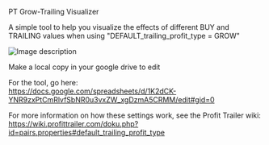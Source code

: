 PT Grow-Trailing Visualizer

A simple tool to help you visualize the effects of different BUY and TRAILING values 
when using "DEFAULT_trailing_profit_type = GROW"

![Image description](
https://imgur.com/WF2nAl5)

Make a local copy in your google drive to edit

For the tool, go here:  
https://docs.google.com/spreadsheets/d/1K2dCK-YNR9zxPtCmRlvfSbNR0u3vxZW_xgDzmA5CRMM/edit#gid=0

For more information on how these settings work, see the Profit Trailer wiki:  
https://wiki.profittrailer.com/doku.php?id=pairs.properties#default_trailing_profit_type
